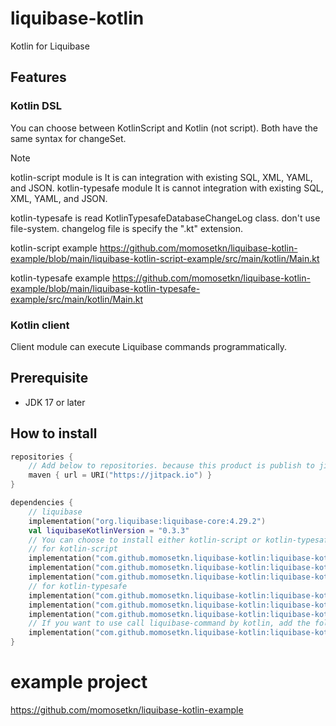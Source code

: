 # liquibase-kotlin

Kotlin for Liquibase

## Features

### Kotlin DSL

You can choose between KotlinScript and Kotlin (not script).
Both have the same syntax for changeSet.

> [!NOTE]
> kotlin-script module is It is can integration with existing SQL, XML, YAML, and JSON.
> kotlin-typesafe module It is cannot integration with existing SQL, XML, YAML, and JSON.

kotlin-typesafe is read KotlinTypesafeDatabaseChangeLog class. don't use file-system. changelog file is specify the ".kt" extension.

kotlin-script example
https://github.com/momosetkn/liquibase-kotlin-example/blob/main/liquibase-kotlin-script-example/src/main/kotlin/Main.kt

kotlin-typesafe example
https://github.com/momosetkn/liquibase-kotlin-example/blob/main/liquibase-kotlin-typesafe-example/src/main/kotlin/Main.kt

### Kotlin client

Client module can execute Liquibase commands programmatically.

## Prerequisite

- JDK 17 or later

## How to install

```kotlin
repositories {
    // Add below to repositories. because this product is publish to jitpack.
    maven { url = URI("https://jitpack.io") }
}

dependencies {
    // liquibase
    implementation("org.liquibase:liquibase-core:4.29.2")
    val liquibaseKotlinVersion = "0.3.3"
    // You can choose to install either kotlin-script or kotlin-typesafe.
    // for kotlin-script
    implementation("com.github.momosetkn.liquibase-kotlin:liquibase-kotlin-dsl:$liquibaseKotlinVersion")
    implementation("com.github.momosetkn.liquibase-kotlin:liquibase-kotlin-script-parser:$liquibaseKotlinVersion")
    implementation("com.github.momosetkn.liquibase-kotlin:liquibase-kotlin-script-serializer:$liquibaseKotlinVersion")
    // for kotlin-typesafe
    implementation("com.github.momosetkn.liquibase-kotlin:liquibase-kotlin-dsl:$liquibaseKotlinVersion")
    implementation("com.github.momosetkn.liquibase-kotlin:liquibase-kotlin-typesafe-parser:$liquibaseKotlinVersion")
    implementation("com.github.momosetkn.liquibase-kotlin:liquibase-kotlin-typesafe-serializer:$liquibaseKotlinVersion")
    // If you want to use call liquibase-command by kotlin, add the following code.
    implementation("com.github.momosetkn.liquibase-kotlin:liquibase-kotlin-client:$liquibaseKotlinVersion")
}
```

# example project
https://github.com/momosetkn/liquibase-kotlin-example
